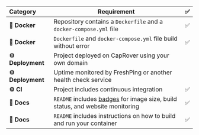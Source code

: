 |  Category  | Requirement                                                                                          | ✅ |
|:---------- |------------------------------------------------------------------------------------------------------|:-:|
| **🐳 Docker** | Repository contains a `Dockerfile` and a `docker-compose.yml` file                                  | ✅ |
| **🐳 Docker** | `Dockerfile` and `docker-compose.yml` file build without error                                      | ✅ |
| **⚙️ Deployment** | Project deployed on CapRover using your own domain | |                             |   |
| **⚙️ Deployment** | Uptime monitored by FreshPing or another health check service |
|   **⚙️ CI**   | Project includes continuous integration  |✅|
|  **📝 Docs**  | `README` includes [badges](https://shields.io) for image size, build status, and website monitoring | ✅ |
|  **📝 Docs**  | `README` includes instructions on how to build and run your container                               | ✅ |